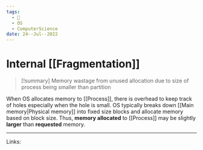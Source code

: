```yaml
---
tags:
  - 🌱
  - OS
  - ComputerScience 
date: 24--Jul--2022
---
```


# Internal [[Fragmentation]]

> [!summary]
> Memory wastage from unused allocation due to size of process being smaller than partition

When OS allocates memory to [[Process]], there is overhead to keep track of holes especially when the hole is small. OS typically breaks down [[Main memory|Physical memory]] into fixed size blocks and allocate memory based on block size. Thus, **memory allocated** to [[Process]] may be slightly **larger** than **requested** memory.

---
Links: 